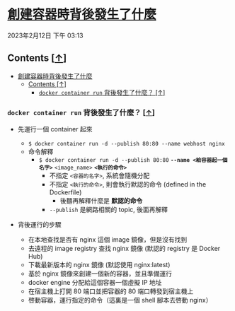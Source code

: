 # [創建容器時背後發生了什麼](https://dockertips.readthedocs.io/en/latest/container-quickstart/docker-container-run-happend.html)

2023年2月12日
下午 03:13

## Contents [[↑](#創建容器時背後發生了什麼)]

- [創建容器時背後發生了什麼](#創建容器時背後發生了什麼)
  - [Contents \[↑\]](#contents-)
    - [`docker container run` 背後發生了什麼？ \[↑\]](#docker-container-run-背後發生了什麼-)

### `docker container run` 背後發生了什麼？ [[↑](#創建容器時背後發生了什麼)]

- 先運行一個 container 起來
  - `$ docker container run -d --publish 80:80 --name webhost nginx`
  - 命令解釋
    - `$ docker container run -d --publish 80:80` **`--name <給容器起一個名字>`** `<image_name>` **`<執行的命令>`**
      - 不指定 `<容器的名字>`, 系統會隨機分配
      - 不指定 `<執行的命令>`, 則會執行默認的命令 (defined in the Dockerfile)
        - 後麵再解釋什麼是 **默認的命令**
      - `--publish` 是網路相關的 topic, 後面再解釋

- 背後運行的步驟
  - 在本地查找是否有 nginx 這個 image 鏡像，但是沒有找到
  - 去遠程的 image registry 查找 nginx 鏡像 (默認的 registry 是 Docker Hub)
  - 下載最新版本的 nginx 鏡像 (默認使用 nginx:latest)
  - 基於 nginx 鏡像來創建一個新的容器，並且準備運行
  - docker engine 分配給這個容器一個虛擬 IP 地址
  - 在宿主機上打開 80 端口並把容器的 80 端口轉發到宿主機上
  - 啓動容器，運行指定的命令（這裏是一個 shell 腳本去啓動 nginx）
